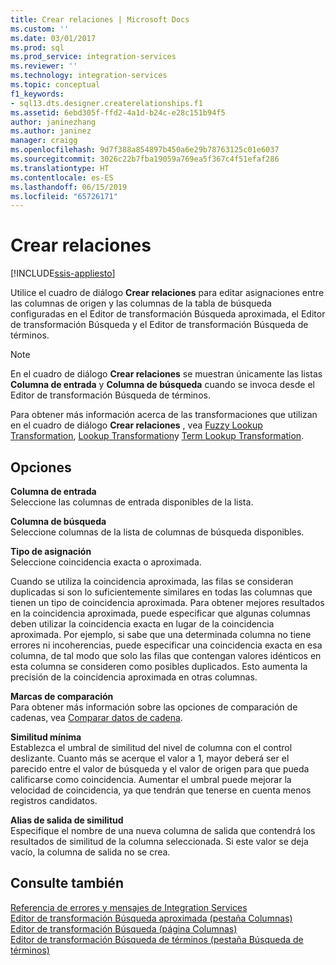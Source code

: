 ```yaml
---
title: Crear relaciones | Microsoft Docs
ms.custom: ''
ms.date: 03/01/2017
ms.prod: sql
ms.prod_service: integration-services
ms.reviewer: ''
ms.technology: integration-services
ms.topic: conceptual
f1_keywords:
- sql13.dts.designer.createrelationships.f1
ms.assetid: 6ebd305f-ffd2-4a1d-b24c-e28c151b94f5
author: janinezhang
ms.author: janinez
manager: craigg
ms.openlocfilehash: 9d7f388a854897b450a6e29b78763125c01e6037
ms.sourcegitcommit: 3026c22b7fba19059a769ea5f367c4f51efaf286
ms.translationtype: HT
ms.contentlocale: es-ES
ms.lasthandoff: 06/15/2019
ms.locfileid: "65726171"
---
```

# <a name="create-relationships"></a>Crear relaciones

[!INCLUDE[ssis-appliesto](../../../includes/ssis-appliesto-ssvrpluslinux-asdb-asdw-xxx.md)]


  Utilice el cuadro de diálogo **Crear relaciones** para editar asignaciones entre las columnas de origen y las columnas de la tabla de búsqueda configuradas en el Editor de transformación Búsqueda aproximada, el Editor de transformación Búsqueda y el Editor de transformación Búsqueda de términos.  
  
> [!NOTE]  
>  En el cuadro de diálogo **Crear relaciones** se muestran únicamente las listas **Columna de entrada** y **Columna de búsqueda** cuando se invoca desde el Editor de transformación Búsqueda de términos.  
  
 Para obtener más información acerca de las transformaciones que utilizan en el cuadro de diálogo **Crear relaciones** , vea [Fuzzy Lookup Transformation](../../../integration-services/data-flow/transformations/fuzzy-lookup-transformation.md), [Lookup Transformation](../../../integration-services/data-flow/transformations/lookup-transformation.md)y [Term Lookup Transformation](../../../integration-services/data-flow/transformations/term-lookup-transformation.md).  
  
## <a name="options"></a>Opciones  
 **Columna de entrada**  
 Seleccione las columnas de entrada disponibles de la lista.  
  
 **Columna de búsqueda**  
 Seleccione columnas de la lista de columnas de búsqueda disponibles.  
  
 **Tipo de asignación**  
 Seleccione coincidencia exacta o aproximada.  
  
 Cuando se utiliza la coincidencia aproximada, las filas se consideran duplicadas si son lo suficientemente similares en todas las columnas que tienen un tipo de coincidencia aproximada. Para obtener mejores resultados en la coincidencia aproximada, puede especificar que algunas columnas deben utilizar la coincidencia exacta en lugar de la coincidencia aproximada. Por ejemplo, si sabe que una determinada columna no tiene errores ni incoherencias, puede especificar una coincidencia exacta en esa columna, de tal modo que solo las filas que contengan valores idénticos en esta columna se consideren como posibles duplicados. Esto aumenta la precisión de la coincidencia aproximada en otras columnas.  
  
 **Marcas de comparación**  
 Para obtener más información sobre las opciones de comparación de cadenas, vea [Comparar datos de cadena](../../../integration-services/data-flow/comparing-string-data.md).  
  
 **Similitud mínima**  
 Establezca el umbral de similitud del nivel de columna con el control deslizante. Cuanto más se acerque el valor a 1, mayor deberá ser el parecido entre el valor de búsqueda y el valor de origen para que pueda calificarse como coincidencia. Aumentar el umbral puede mejorar la velocidad de coincidencia, ya que tendrán que tenerse en cuenta menos registros candidatos.  
  
 **Alias de salida de similitud**  
 Especifique el nombre de una nueva columna de salida que contendrá los resultados de similitud de la columna seleccionada. Si este valor se deja vacío, la columna de salida no se crea.  
  
## <a name="see-also"></a>Consulte también  
 [Referencia de errores y mensajes de Integration Services](../../../integration-services/integration-services-error-and-message-reference.md)   
 [Editor de transformación Búsqueda aproximada &#40;pestaña Columnas&#41;](../../../integration-services/data-flow/transformations/fuzzy-lookup-transformation-editor-columns-tab.md)   
 [Editor de transformación Búsqueda &#40;página Columnas&#41;](../../../integration-services/data-flow/transformations/lookup-transformation-editor-columns-page.md)   
 [Editor de transformación Búsqueda de términos &#40;pestaña Búsqueda de términos&#41;](../../../integration-services/data-flow/transformations/term-lookup-transformation-editor-term-lookup-tab.md)  
  
  
